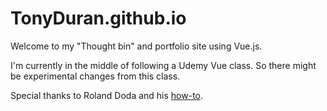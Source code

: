 # TonyDuran.github.io
Welcome to my "Thought bin" and portfolio site using Vue.js.

I'm currently in the middle of following a Udemy Vue class. So there might be experimental changes from this class.


Special thanks to Roland Doda and his [how-to](https://dev.to/the_one/deploy-to-github-pages-like-a-pro-with-github-actions-4hdg).
